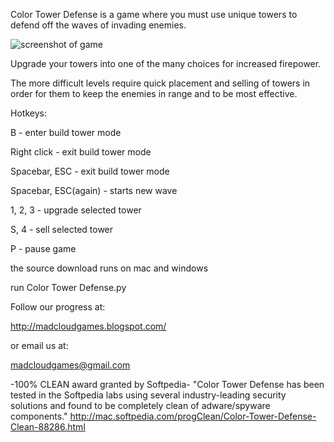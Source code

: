 Color Tower Defense is a game where you must use unique towers to defend off the waves of invading enemies. 

![screenshot of game](http://pygame.org/shots/1688.png)

Upgrade your towers into one of the many choices for increased firepower. 

The more difficult levels require quick placement and selling of towers in order for them to keep the enemies in range and to be most effective.

Hotkeys: 

B - enter build tower mode 

Right click - exit build tower mode 

Spacebar, ESC - exit build tower mode 

Spacebar, ESC(again) - starts new wave 

1, 2, 3 - upgrade selected tower 

S, 4 - sell selected tower 

P - pause game

the source download runs on mac and windows 

run Color Tower Defense.py

Follow our progress at: 

http://madcloudgames.blogspot.com/

or email us at: 

madcloudgames@gmail.com


-100% CLEAN award granted by Softpedia- "Color Tower Defense has been tested in the Softpedia labs using several industry-leading security solutions and found to be completely clean of adware/spyware components." http://mac.softpedia.com/progClean/Color-Tower-Defense-Clean-88286.html

